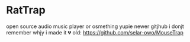 # RatTrap
open source audio music player or osmething yupie
newer gitjhub i donjt remember whjy i made it 💔
old: https://github.com/selar-owo/MouseTrap
